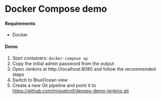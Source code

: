 # Docker Compose demo

#### Requirements

* Docker

#### Demo

1. Start containers: `docker-compose up`
2. Copy the initial admin password from the output
3. Open Jenkins at http://localhost:8080 and follow the recommended steps
4. Switch to BlueOcean view
5. Create a new Git pipeline and point it to https://github.com/miguelcnf/devops-demo-jenkins.git


